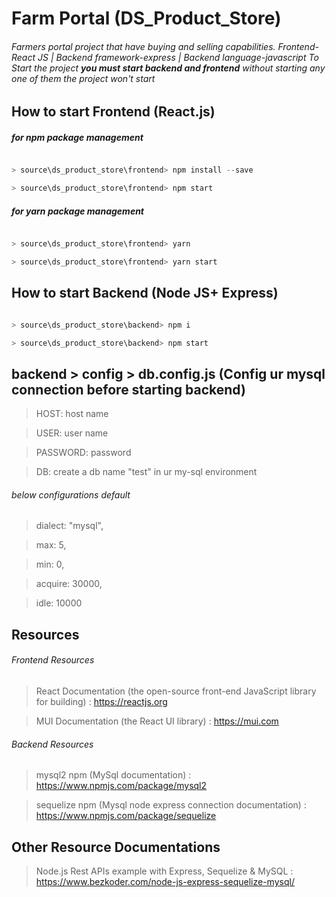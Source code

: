 # Farm Portal (DS_Product_Store)

###### Farmers portal project that have buying and selling capabilities. Frontend-React JS | Backend framework-express | Backend language-javascript To Start the project **you must start backend and frontend** without starting any one of them the project won't start

## How to start Frontend (React.js)

##### for npm package management

```javascript

> source\ds_product_store\frontend> npm install --save

> source\ds_product_store\frontend> npm start

```

##### for yarn package management

```javascript

> source\ds_product_store\frontend> yarn

> source\ds_product_store\frontend> yarn start

```

## How to start Backend (Node JS+ Express)

```javascript

> source\ds_product_store\backend> npm i

> source\ds_product_store\backend> npm start

```


## backend > config > db.config.js (Config ur mysql connection before starting backend)

> HOST: host name

> USER: user name

> PASSWORD: password

> DB: create a db name "test" in ur my-sql environment

###### below configurations default

> dialect: "mysql",

> max: 5,

> min: 0,

> acquire: 30000,

> idle: 10000


## Resources

###### Frontend Resources

> React Documentation (the open-source front-end JavaScript library for building) : https://reactjs.org

> MUI Documentation (the React UI library) : https://mui.com

###### Backend Resources

> mysql2 npm (MySql documentation) : https://www.npmjs.com/package/mysql2

> sequelize npm (Mysql node express connection documentation) : https://www.npmjs.com/package/sequelize

## Other Resource Documentations

> Node.js Rest APIs example with Express, Sequelize & MySQL : https://www.bezkoder.com/node-js-express-sequelize-mysql/
